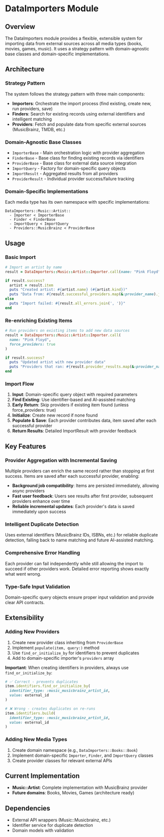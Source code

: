 # DataImporters Module

## Overview
The DataImporters module provides a flexible, extensible system for importing data from external sources across all media types (books, movies, games, music). It uses a strategy pattern with domain-agnostic base classes and domain-specific implementations.

## Architecture

### Strategy Pattern
The system follows the strategy pattern with three main components:
- **Importers**: Orchestrate the import process (find existing, create new, run providers, save)
- **Finders**: Search for existing records using external identifiers and intelligent matching
- **Providers**: Fetch and populate data from specific external sources (MusicBrainz, TMDB, etc.)

### Domain-Agnostic Base Classes
- `ImporterBase` - Main orchestration logic with provider aggregation
- `FinderBase` - Base class for finding existing records via identifiers
- `ProviderBase` - Base class for external data source integration
- `ImportQuery` - Factory for domain-specific query objects
- `ImportResult` - Aggregated results from all providers
- `ProviderResult` - Individual provider success/failure tracking

### Domain-Specific Implementations
Each media type has its own namespace with specific implementations:
```
DataImporters::Music::Artist::
  - Importer < ImporterBase
  - Finder < FinderBase
  - ImportQuery < ImportQuery
  - Providers::MusicBrainz < ProviderBase
```

## Usage

### Basic Import
```ruby
# Import an artist by name
result = DataImporters::Music::Artist::Importer.call(name: "Pink Floyd")

if result.success?
  artist = result.item
  puts "Created artist: #{artist.name} (#{artist.kind})"
  puts "Data from: #{result.successful_providers.map(&:provider_name).join(', ')}"
else
  puts "Import failed: #{result.all_errors.join(', ')}"
end
```

### Re-enriching Existing Items
```ruby
# Run providers on existing items to add new data sources
result = DataImporters::Music::Artist::Importer.call(
  name: "Pink Floyd", 
  force_providers: true
)

if result.success?
  puts "Updated artist with new provider data"
  puts "Providers that ran: #{result.provider_results.map(&:provider_name).join(', ')}"
end
```

### Import Flow
1. **Input**: Domain-specific query object with required parameters
2. **Find Existing**: Use identifier-based and AI-assisted matching
3. **Early Return**: Skip providers if existing item found (unless force_providers: true)
4. **Initialize**: Create new record if none found
5. **Populate & Save**: Each provider contributes data, item saved after each successful provider
6. **Return Results**: Detailed ImportResult with provider feedback

## Key Features

### Provider Aggregation with Incremental Saving
Multiple providers can enrich the same record rather than stopping at first success. Items are saved after each successful provider, enabling:
- **Background job compatibility**: Items are persisted immediately, allowing async providers
- **Fast user feedback**: Users see results after first provider, subsequent providers enhance over time
- **Reliable incremental updates**: Each provider's data is saved immediately upon success

### Intelligent Duplicate Detection
Uses external identifiers (MusicBrainz IDs, ISBNs, etc.) for reliable duplicate detection, falling back to name matching and future AI-assisted matching.

### Comprehensive Error Handling
Each provider can fail independently while still allowing the import to succeed if other providers work. Detailed error reporting shows exactly what went wrong.

### Type-Safe Input Validation
Domain-specific query objects ensure proper input validation and provide clear API contracts.

## Extensibility

### Adding New Providers
1. Create new provider class inheriting from `ProviderBase`
2. Implement `populate(item, query:)` method
3. Use `find_or_initialize_by` for identifiers to prevent duplicates
4. Add to domain-specific importer's `providers` array

**Important**: When creating identifiers in providers, always use `find_or_initialize_by`:
```ruby
# ✅ Correct - prevents duplicates
item.identifiers.find_or_initialize_by(
  identifier_type: :music_musicbrainz_artist_id,
  value: external_id
)

# ❌ Wrong - creates duplicates on re-runs
item.identifiers.build(
  identifier_type: :music_musicbrainz_artist_id,
  value: external_id
)
```

### Adding New Media Types
1. Create domain namespace (e.g., `DataImporters::Books::Book`)
2. Implement domain-specific `Importer`, `Finder`, and `ImportQuery` classes
3. Create provider classes for relevant external APIs

## Current Implementation
- **Music::Artist**: Complete implementation with MusicBrainz provider
- **Future domains**: Books, Movies, Games (architecture ready)

## Dependencies
- External API wrappers (Music::Musicbrainz, etc.)
- Identifier service for duplicate detection
- Domain models with validation